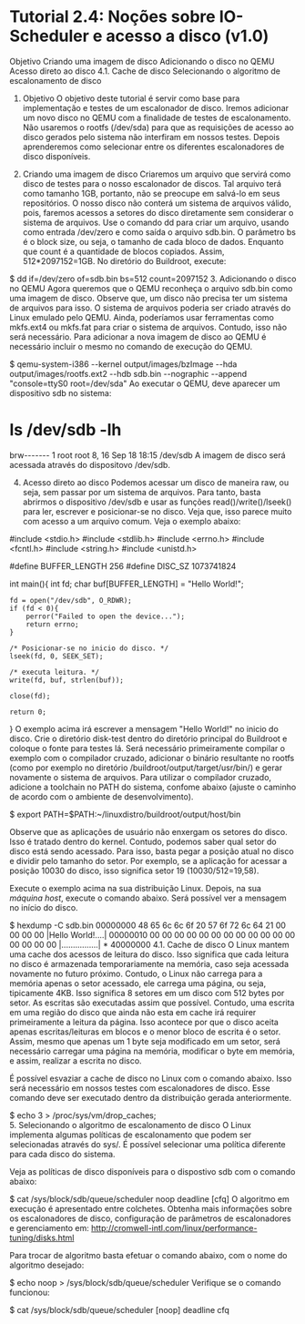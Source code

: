 # Tutorial 2.4: Noções sobre IO-Scheduler e acesso a disco (v1.0)
Objetivo
Criando uma imagem de disco
Adicionando o disco no QEMU
Acesso direto ao disco
4.1. Cache de disco
Selecionando o algoritmo de escalonamento de disco
1. Objetivo
O objetivo deste tutorial é servir como base para implementação e testes de um escalonador de disco. Iremos adicionar um novo disco no QEMU com a finalidade de testes de escalonamento. Não usaremos o rootfs (/dev/sda) para que as requisições de acesso ao disco gerados pelo sistema não interfiram em nossos testes. Depois aprenderemos como selecionar entre os diferentes escalonadores de disco disponíveis.

2. Criando uma imagem de disco
Criaremos um arquivo que servirá como disco de testes para o nosso escalonador de discos. Tal arquivo terá como tamanho 1GB, portanto, não se preocupe em salvá-lo em seus repositórios. O nosso disco não conterá um sistema de arquivos válido, pois, faremos acessos a setores do disco diretamente sem considerar o sistema de arquivos. Use o comando dd para criar um arquivo, usando como entrada /dev/zero e como saída o arquivo sdb.bin. O parâmetro bs é o block size, ou seja, o tamanho de cada bloco de dados. Enquanto que count é a quantidade de blocos copiados. Assim, 512*2097152=1GB. No diretório do Buildroot, execute:

$ dd if=/dev/zero of=sdb.bin bs=512 count=2097152
3. Adicionando o disco no QEMU
Agora queremos que o QEMU reconheça o arquivo sdb.bin como uma imagem de disco. Observe que, um disco não precisa ter um sistema de arquivos para isso. O sistema de arquivos poderia ser criado através do Linux emulado pelo QEMU. Ainda, poderíamos usar ferramentas como mkfs.ext4 ou mkfs.fat para criar o sistema de arquivos. Contudo, isso não será necessário. Para adicionar a nova imagem de disco ao QEMU é necessário incluir o mesmo no comando de execução do QEMU.

$ qemu-system-i386 --kernel output/images/bzImage --hda output/images/rootfs.ext2 --hdb sdb.bin --nographic --append "console=ttyS0 root=/dev/sda"
Ao executar o QEMU, deve aparecer um dispositivo sdb no sistema:

# ls /dev/sdb -lh
brw-------    1 root     root        8,  16 Sep 18 18:15 /dev/sdb
A imagem de disco será acessada através do dispositovo /dev/sdb.

4. Acesso direto ao disco
Podemos acessar um disco de maneira raw, ou seja, sem passar por um sistema de arquivos. Para tanto, basta abrirmos o dispositivo /dev/sdb e usar as funções read()/write()/lseek() para ler, escrever e posicionar-se no disco. Veja que, isso parece muito com acesso a um arquivo comum. Veja o exemplo abaixo:

#include <stdio.h>
#include <stdlib.h>
#include <errno.h>
#include <fcntl.h>
#include <string.h>
#include <unistd.h>

#define BUFFER_LENGTH 256
#define DISC_SZ	1073741824

int main(){
	int fd;
	char buf[BUFFER_LENGTH] = "Hello World!";

	fd = open("/dev/sdb", O_RDWR);
	if (fd < 0){
		perror("Failed to open the device...");
		return errno;
	}
	
	/* Posicionar-se no inicio do disco. */
	lseek(fd, 0, SEEK_SET);
	
	/* executa leitura. */
	write(fd, buf, strlen(buf));
	
	close(fd);
	
	return 0;
}
O exemplo acima irá escrever a mensagem "Hello World!" no inicio do disco. Crie o diretório disk-test dentro do diretório principal do Buildroot e coloque o fonte para testes lá. Será necessário primeiramente compilar o exemplo com o compilador cruzado, adicionar o binário resultante no rootfs (como por exemplo no diretório /buildroot/output/target/usr/bin/) e gerar novamente o sistema de arquivos. Para utilizar o compilador cruzado, adicione a toolchain no PATH do sistema, confome abaixo (ajuste o caminho de acordo com o ambiente de desenvolvimento).

$ export PATH=$PATH:~/linuxdistro/buildroot/output/host/bin

Observe que as aplicações de usuário não enxergam os setores do disco. Isso é tratado dentro do kernel. Contudo, podemos saber qual setor do disco está sendo acessado. Para isso, basta pegar a posição atual no disco e dividir pelo tamanho do setor. Por exemplo, se a aplicação for acessar a posição 10030 do disco, isso significa setor 19 (10030/512=19,58).

Execute o exemplo acima na sua distribuição Linux. Depois, na sua *máquina host*, execute o comando abaixo. Será possível ver a mensagem no início do disco.

$ hexdump -C sdb.bin
00000000  48 65 6c 6c 6f 20 57 6f  72 6c 64 21 00 00 00 00  |Hello World!....|
00000010  00 00 00 00 00 00 00 00  00 00 00 00 00 00 00 00  |................|
*
40000000
4.1. Cache de disco
O Linux mantem uma cache dos acessos de leitura do disco. Isso significa que cada leitura no disco é armazenada temporariamente na memória, caso seja acessada novamente no futuro próximo. Contudo, o Linux não carrega para a memória apenas o setor acessado, ele carrega uma página, ou seja, tipicamente 4KB. Isso significa 8 setores em um disco com 512 bytes por setor. As escritas são executadas assim que possível. Contudo, uma escrita em uma região do disco que ainda não esta em cache irá requirer primeiramente a leitura da página. Isso acontece por que o disco aceita apenas escritas/leituras em blocos e o menor bloco de escrita é o setor. Assim, mesmo que apenas um 1 byte seja modificado em um setor, será necessário carregar uma página na memória, modificar o byte em memória, e assim, realizar a escrita no disco.

É possível esvaziar a cache de disco no Linux com o comando abaixo. Isso será necessário em nossos testes com escalonadores de disco. Esse comando deve ser executado dentro da distribuição gerada anteriormente.

$ echo 3 > /proc/sys/vm/drop_caches;		
5. Selecionando o algoritmo de escalonamento de disco
O Linux implementa algumas políticas de escalonamento que podem ser selecionadas através do sys/. É possível selecionar uma política diferente para cada disco do sistema.

Veja as políticas de disco disponíveis para o dispostivo sdb com o comando abaixo:

$ cat /sys/block/sdb/queue/scheduler
noop deadline [cfq] 
O algoritmo em execução é apresentado entre colchetes. Obtenha mais informações sobre os escalonadores de disco, configuração de parâmetros de escalonadores e gerenciamento em: http://cromwell-intl.com/linux/performance-tuning/disks.html

Para trocar de algoritmo basta efetuar o comando abaixo, com o nome do algoritmo desejado:

$ echo noop > /sys/block/sdb/queue/scheduler
Verifique se o comando funcionou:

$ cat /sys/block/sdb/queue/scheduler
[noop] deadline cfq 